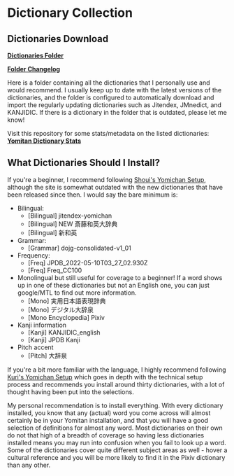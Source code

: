 # Dictionary Collection

## Dictionaries Download

**[Dictionaries Folder](https://drive.google.com/drive/folders/1LXMIOoaWASIntlx1w08njNU005lS5lez)**

**[Folder Changelog](dict-changelog.md)**

Here is a folder containing all the dictionaries that I personally use and would recommend. I usually keep up to date with the latest versions of the dictionaries, and the folder is configured to automatically download and import the regularly updating dictionaries such as Jitendex, JMnedict, and KANJIDIC. If there is a dictionary in the folder that is outdated, please let me know!

Visit this repository for some stats/metadata on the listed dictionaries: [**Yomitan Dictionary Stats**](https://github.com/MarvNC/yomitan-dict-stats)

## What Dictionaries Should I Install?

If you're a beginner, I recommend following [Shoui's Yomichan Setup](https://learnjapanese.moe/yomichan/), although the site is somewhat outdated with the new dictionaries that have been released since then. I would say the bare minimum is:

- Bilingual:
  - [Bilingual] jitendex-yomichan
  - [Bilingual] NEW 斎藤和英大辞典
  - [Bilingual] 新和英
- Grammar:
  - [Grammar] dojg-consolidated-v1_01
- Frequency:
  - [Freq] JPDB_2022-05-10T03_27_02.930Z
  - [Freq] Freq_CC100
- Monolingual but still useful for coverage to a beginner! If a word shows up in one of these dictionaries but not an English one, you can just google/MTL to find out more information.
  - [Mono] 実用日本語表現辞典
  - [Mono] デジタル大辞泉
  - [Mono Encyclopedia] Pixiv
- Kanji information
  - [Kanji] KANJIDIC_english
  - [Kanji] JPDB Kanji
- Pitch accent
  - [Pitch] 大辞泉

If you're a bit more familiar with the language, I highly recommend following [Kuri's Yomichan Setup](https://donkuri.github.io/learn-japanese/setup/#adding-dictionaries) which goes in depth with the technical setup process and recommends you install around thirty dictionaries, with a lot of thought having been put into the selections.

My personal recommendation is to install everything. With every dictionary installed, you know that any (actual) word you come across will almost certainly be in your Yomitan installation, and that you will have a good selection of definitions for almost any word. Most dictionaries on their own do not that high of a breadth of coverage so having less dictionaries installed means you may run into confusion when you fail to look up a word. Some of the dictionaries cover quite different subject areas as well - hover a cultural reference and you will be more likely to find it in the Pixiv dictionary than any other.

